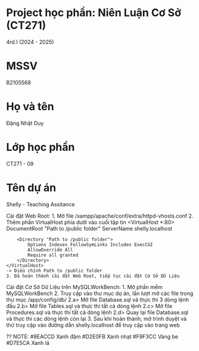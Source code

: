 # Project học phần: Niên Luận Cơ Sở (CT271)
4rd.I (2024 - 2025)

# MSSV 
B2105568

# Họ và tên 
Đặng Nhật Duy

# Lớp học phần
CT271 - 09

# Tên dự án
Shelly - Teaching Assitance

Cài đặt Web Root:
    1. Mở file /xampp/apache/conf/extra/httpd-vhosts.conf
    2. Thêm phần VirtualHost phía dưới vào cuối tập tin
    <VirtualHost *:80>
        DocumentRoot "Path to /public folder"
        ServerName shelly.localhost

        <Directory "Path to /public folder">
            Options Indexes FollowSymLinks Includes ExecCGI
            AllowOverride All
            Require all granted
        </Directory>
    </VirtualHost>
    -> Điều chỉnh Path to /public folder
    3. Đã hoàn thành cài đặt Web Root, tiếp tục cài đặt Cơ Sở Dữ Liệu

Cài đặt Cơ Sở Dữ Liệu trên MySQLWorkBench:
    1. Mở phần mềm MySQLWorkBench
    2. Truy cập vào thư mục dự án, lần lượt mở các file trong thư mục /app/config/db/
        2.a> Mở file Database.sql và thực thi 3 dòng lệnh đầu
        2.b> Mở file Tables.sql và thực thi tất cả dòng lệnh
        2.c> Mở file Procedures.sql và thực thi tất cả dòng lệnh
        2.d> Quay lại file Database.sql và thực thi các dòng lệnh còn lại
    3. Sau khi hoàn thành, mở trình duyệt và thử truy cập vào đường dẫn shelly.localhost để truy cập vào trang web


?? NOTE:
    #8EACCD Xanh đậm
    #D2E0FB Xanh nhạt
    #F9F3CC Vàng be
    #D7E5CA Xanh lá
